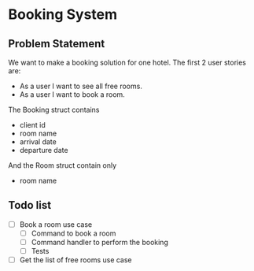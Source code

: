 # Booking System

## Problem Statement

We want to make a booking solution for one hotel. The first 2 user stories are:

* As a user I want to see all free rooms.
* As a user I want to book a room.

The Booking struct contains

* client id
* room name
* arrival date
* departure date

And the Room struct contain only

* room name

## Todo list

* [ ] Book a room use case
  * [ ] Command to book a room
  * [ ] Command handler to perform the booking
  * [ ] Tests
* [ ] Get the list of free rooms use case
